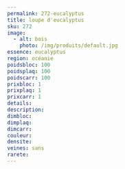 ```yaml
---
permalink: 272-eucalyptus
title: loupe d'eucalyptus
sku: 272
image: 
  - alt: bois
    photo: /img/produits/default.jpg
essence: eucalyptus
region: océanie
poidsbloc: 100
poidsplaq: 100
poidscarr: 100
prixbloc: 1
prixplaq: 1
prixcarr: 1
details: 
description: 
dimbloc: 
dimplaq: 
dimcarr: 
couleur: 
densite: 
veines: sans
rarete: 
---
```

